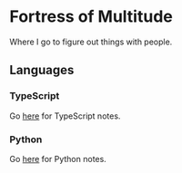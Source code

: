 # Fortress of Multitude

Where I go to figure out things with people.

## Languages

### TypeScript

Go [here](./typescript/README.md) for TypeScript notes.

### Python

Go [here](./python/README.md) for Python notes.
